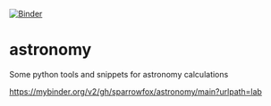 [![Binder](https://mybinder.org/badge.svg)](http://mybinder.org/v2/gh/sparrowfox/astronomy/main)

# astronomy

Some python tools and snippets for astronomy calculations

https://mybinder.org/v2/gh/sparrowfox/astronomy/main?urlpath=lab

